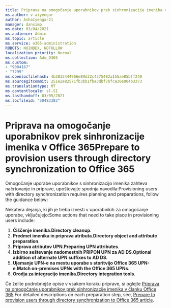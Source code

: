 ```yaml
---
title: Priprava na omogočanje uporabnikov prek sinhronizacije imenika v Office 365
ms.author: v-aiyengar
author: AshaIyengar21
manager: dansimp
ms.date: 03/04/2021
ms.audience: Admin
ms.topic: article
ms.service: o365-administration
ROBOTS: NOINDEX, NOFOLLOW
localization_priority: Normal
ms.collection: Adm_O365
ms.custom:
- "9004167"
- "7299"
ms.openlocfilehash: 4b3035444966e89d32c4375482a155ae85bff240
ms.sourcegitcommit: 251e2e82571fb3bb1fbe3dbf7bfca30e004b3373
ms.translationtype: MT
ms.contentlocale: sl-SI
ms.lasthandoff: 03/05/2021
ms.locfileid: "50483383"
---
```

# <a name="prepare-to-provision-users-through-directory-synchronization-to-office-365"></a><span data-ttu-id="d26c8-102">Priprava na omogočanje uporabnikov prek sinhronizacije imenika v Office 365</span><span class="sxs-lookup"><span data-stu-id="d26c8-102">Prepare to provision users through directory synchronization to Office 365</span></span>

<span data-ttu-id="d26c8-103">Omogočanje uporabe uporabnikov s sinhronizacijo imenika zahteva načrtovanje in priprave, upoštevajte spodnja navodila:</span><span class="sxs-lookup"><span data-stu-id="d26c8-103">Provisioning users with directory synchronization requires planning and preparations, follow the guidance below:</span></span>

<span data-ttu-id="d26c8-104">Nekatera dejanja, ki jih je treba izvesti v uporabnikih za omogočanje uporabe, vključujejo:</span><span class="sxs-lookup"><span data-stu-id="d26c8-104">Some actions that need to take place in provisioning users include:</span></span>
1. <span data-ttu-id="d26c8-105">**Čiščenje imenika**.</span><span class="sxs-lookup"><span data-stu-id="d26c8-105">**Directory cleanup**.</span></span>
1. <span data-ttu-id="d26c8-106">**Predmet imenika in priprava atributa**.</span><span class="sxs-lookup"><span data-stu-id="d26c8-106">**Directory object and attribute preparation**.</span></span>
1. <span data-ttu-id="d26c8-107">**Priprava atributov UPN**.</span><span class="sxs-lookup"><span data-stu-id="d26c8-107">**Preparing UPN attributes**.</span></span>
1. <span data-ttu-id="d26c8-108">**Izbirno seštevanje nadomestnih PRIPON UPN za AD DS**.</span><span class="sxs-lookup"><span data-stu-id="d26c8-108">**Optional addition of alternate UPN suffixes to AD DS**.</span></span>
1. <span data-ttu-id="d26c8-109">**Ujemanje UPN-e na mestu uporabe s storitvijo Office 365 UPN-e**.</span><span class="sxs-lookup"><span data-stu-id="d26c8-109">**Match on-premises UPNs with the Office 365 UPNs**.</span></span>
1. <span data-ttu-id="d26c8-110">**Orodja za integracijo imenika**.</span><span class="sxs-lookup"><span data-stu-id="d26c8-110">**Directory integration tools**.</span></span>

<span data-ttu-id="d26c8-111">Če želite podrobnejše opise v vsakem koraku priprave, si oglejte [Priprava na omogočanje uporabnikov prek sinhronizacije imenika v članku Office 365](https://aka.ms/office365assistantprovisionuserstooffice365).</span><span class="sxs-lookup"><span data-stu-id="d26c8-111">For detailed descriptions on each preparation step, see, [Prepare to provision users through directory synchronization to Office 365 article](https://aka.ms/office365assistantprovisionuserstooffice365).</span></span>